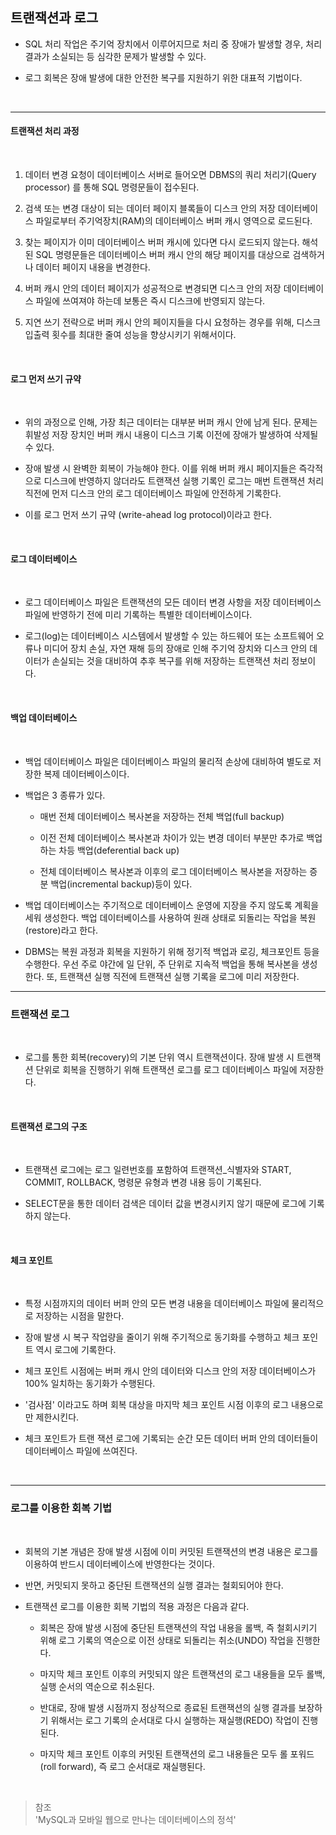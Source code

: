 ## 트랜잭션과 로그

- SQL 처리 작업은 주기억 장치에서 이루어지므로 처리 중 장애가 발생할 경우, 처리 결과가 소실되는 등 심각한 문제가 발생할 수 있다.

- 로그 회복은 장애 발생에 대한 안전한 복구를 지원하기 위한 대표적 기법이다.

<br>

---

#### 트랜잭션 처리 과정

<br>

1. 데이터 변경 요청이 데이터베이스 서버로 들어오면 DBMS의 쿼리 처리기(Query processor) 를 통해 SQL 명령문들이 접수된다.

2. 검색 또는 변경 대상이 되는 데이터 페이지 블록들이 디스크 안의 저장 데이터베이스 파일로부터 주기억장치(RAM)의 데이터베이스 버퍼 캐시 영역으로 로드된다.

3. 찾는 페이지가 이미 데이터베이스 버퍼 캐시에 있다면 다시 로드되지 않는다. 해석된 SQL 명령문들은 데이터베이스 버퍼 캐시 안의 해당 페이지를 대상으로 검색하거나 데이터 페이지 내용을 변경한다.

4. 버퍼 캐시 안의 데이터 페이지가 성공적으로 변경되면 디스크 안의 저장 데이터베이스 파일에 쓰여져야 하는데 보통은 즉시 디스크에 반영되지 않는다.

5. 지연 쓰기 전략으로 버퍼 캐시 안의 페이지들을 다시 요청하는 경우를 위해, 디스크 입출력 횟수를 최대한 줄여 성능을 향상시키기 위해서이다.

<br>

#### 로그 먼저 쓰기 규약

<br>

- 위의 과정으로 인해, 가장 최근 데이터는 대부분 버퍼 캐시 안에 남게 된다. 문제는 휘발성 저장 장치인 버퍼 캐시 내용이 디스크 기록 이전에 장애가 발생하여 삭제될 수 있다.

- 장애 발생 시 완벽한 회복이 가능해야 한다. 이를 위해 버퍼 캐시 페이지들은 즉각적으로 디스크에 반영하지 않더라도 트랜잭션 실행 기록인 로그는 매번 트랜잭션 처리 직전에 먼저 디스크 안의 로그 데이터베이스 파일에 안전하게 기록한다.

- 이를 로그 먼저 쓰기 규약 (write-ahead log protocol)이라고 한다.

<br>

#### 로그 데이터베이스

<br>

- 로그 데이터베이스 파일은 트랜잭션의 모든 데이터 변경 사항을 저장 데이터베이스 파일에 반영하기 전에 미리 기록하는 특별한 데이터베이스이다.

- 로그(log)는 데이터베이스 시스템에서 발생할 수 있는 하드웨어 또는 소프트웨어 오류나 미디어 장치 손실, 자연 재해 등의 장애로 인해 주기억 장치와 디스크 안의 데이터가 손실되는 것을 대비하여 추후 복구를 위해 저장하는 트랜잭션 처리 정보이다.

<br>

#### 백업 데이터베이스

<br>

- 백업 데이터베이스 파일은 데이터베이스 파일의 물리적 손상에 대비하여 별도로 저장한 복제 데이터베이스이다.

- 백업은 3 종류가 있다.

  - 매번 전체 데이터베이스 복사본을 저장하는 전체 백업(full backup) <br>

  - 이전 전체 데이터베이스 복사본과 차이가 있는 변경 데이터 부분만 추가로 백업하는 차등 백업(deferential back up) <br>

  - 전체 데이터베이스 복사본과 이후의 로그 데이터베이스 복사본을 저장하는 증분 백업(incremental backup)등이 있다.

- 백업 데이터베이스는 주기적으로 데이터베이스 운영에 지장을 주지 않도록 계획을 세워 생성한다. 백업 데이터베이스를 사용하여 원래 상태로 되돌리는 작업을 복원(restore)라고 한다.

- DBMS는 복원 과정과 회복을 지원하기 위해 정기적 백업과 로깅, 체크포인트 등을 수행한다. 우선 주로 야간에 일 단위, 주 단위로 지속적 백업을 통해 복사본을 생성한다. 또, 트랜잭션 실행 직전에 트랜잭션 실행 기록을 로그에 미리 저장한다.

---

### 트랜잭션 로그

<br>

- 로그를 통한 회복(recovery)의 기본 단위 역시 트랜잭션이다. 장애 발생 시 트랜잭션 단위로 회복을 진행하기 위해 트랜잭션 로그를 로그 데이터베이스 파일에 저장한다.

<br>

#### 트랜잭션 로그의 구조

<br>

- 트랜잭션 로그에는 로그 일련번호를 포함하여 트랜잭션\_식별자와 START, COMMIT, ROLLBACK, 명령문 유형과 변경 내용 등이 기록된다.

- SELECT문을 통한 데이터 검색은 데이터 값을 변경시키지 않기 때문에 로그에 기록하지 않는다.

<br>

#### 체크 포인트

<br>

- 특정 시점까지의 데이터 버퍼 안의 모든 변경 내용을 데이터베이스 파일에 물리적으로 저장하는 시점을 말한다.

- 장애 발생 시 복구 작업량을 줄이기 위해 주기적으로 동기화를 수행하고 체크 포인트 역시 로그에 기록한다.

- 체크 포인트 시점에는 버퍼 캐시 안의 데이터와 디스크 안의 저장 데이터베이스가 100% 일치하는 동기화가 수행된다.

- '검사점' 이라고도 하며 회복 대상을 마지막 체크 포인트 시점 이후의 로그 내용으로만 제한시킨다.

- 체크 포인트가 트랜 잭션 로그에 기록되는 순간 모든 데이터 버퍼 안의 데이터들이 데이터베이스 파일에 쓰여진다.

<br>

---

### 로그를 이용한 회복 기법

<br>

- 회복의 기본 개념은 장애 발생 시점에 이미 커밋된 트랜잭션의 변경 내용은 로그를 이용하여 반드시 데이터베이스에 반영한다는 것이다.

- 반면, 커밋되지 못하고 중단된 트랜잭션의 실행 결과는 철회되어야 한다.

- 트랜잭션 로그를 이용한 회복 기법의 적용 과정은 다음과 같다.

  - 회복은 장애 발생 시점에 중단된 트랜잭션의 작업 내용을 롤백, 즉 철회시키기 위해 로그 기록의 역순으로 이전 상태로 되돌리는 취소(UNDO) 작업을 진행한다.

  - 마지막 체크 포인트 이후의 커밋되지 않은 트랜잭션의 로그 내용들을 모두 롤백, 실행 순서의 역순으로 취소된다.

  - 반대로, 장애 발생 시점까지 정상적으로 종료된 트랜잭션의 실행 결과를 보장하기 위해서는 로그 기록의 순서대로 다시 실행하는 재실행(REDO) 작업이 진행된다.

  - 마지막 체크 포인트 이후의 커밋된 트랜잭션의 로그 내용들은 모두 롤 포워드(roll forward), 즉 로그 순서대로 재실행된다.

<br>

> 참조 <br> 'MySQL과 모바일 웹으로 만나는 데이터베이스의 정석'
